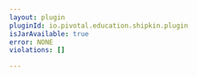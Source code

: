 ```yaml
---
layout: plugin
pluginId: io.pivotal.education.shipkin.plugin
isJarAvailable: true
error: NONE
violations: []

---
```

